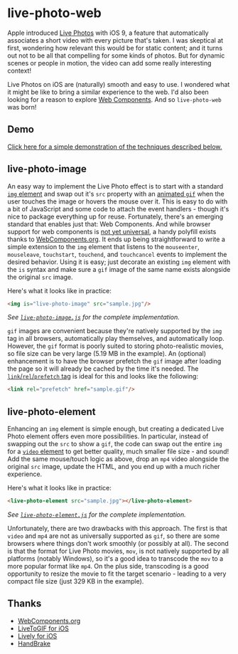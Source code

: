 # live-photo-web

Apple introduced [Live Photos](https://www.apple.com/ios/photos/) with iOS 9, a
feature that automatically associates a short video with every picture that's
taken. I was skeptical at first, wondering how relevant this would be for static
content; and it turns out not to be all that compelling for some kinds of photos.
But for dynamic scenes or people in motion, the video can add some really
interesting context!

Live Photos on iOS are (naturally) smooth and easy to use. I wondered what it
might be like to bring a similar experience to the web. I'd also been looking
for a reason to explore [Web Components](https://en.wikipedia.org/wiki/Web_Components).
And so `live-photo-web` was born!

## Demo

[Click here for a simple demonstration of the techniques described below.](https://dlaa.me/Samples/live-photo-web/)

## live-photo-image

An easy way to implement the Live Photo effect is to start with a standard
[`img` element](https://developer.mozilla.org/en-US/docs/Web/HTML/Element/img)
and swap out it's `src` property with an
[animated `gif`](https://en.wikipedia.org/wiki/GIF#Animated_GIF) when the user
touches the image or hovers the mouse over it. This is easy to do with a bit of
JavaScript and some code to attach the event handlers - though it's nice to
package everything up for reuse. Fortunately, there's an emerging standard that
enables just that: Web Components. And while browser support for web components
is [not yet universal](http://caniuse.com/#feat=custom-elements), a handy
polyfill exists thanks to [WebComponents.org](http://webcomponents.org/). It
ends up being straightforward to write a simple extension to the `img` element
that listens to the `mouseenter`, `mouseleave`, `touchstart`, `touchend`, and
`touchcancel` events to implement the desired behavior. Using it is easy; just
decorate an existing `img` element with the `is` syntax and make sure a `gif`
image of the same name exists alongside the original `src` image.

Here's what it looks like in practice:

```html
<img is="live-photo-image" src="sample.jpg"/>
```

*See [`live-photo-image.js`](live-photo-image.js) for the complete implementation.*

`gif` images are convenient because they're natively supported by the `img` tag
in all browsers, automatically play themselves, and automatically loop. However,
the `gif` format is poorly suited to storing photo-realistic movies, so file
size can be very large (5.19 MB in the example). An (optional) enhancement is
to have the browser prefetch the `gif` image after loading the page so it will
already be cached by the time it's needed. The
[`link`/`rel`/`prefetch` tag](https://developer.mozilla.org/en-US/docs/Web/HTTP/Link_prefetching_FAQ)
is ideal for this and looks like the following:

```html
<link rel="prefetch" href="sample.gif"/>
```

## live-photo-element

Enhancing an `img` element is simple enough, but creating a dedicated Live
Photo element offers even more possibilities. In particular, instead of swapping
out the `src` to show a `gif`, the code can swap out the entire `img` for a
[`video` element](https://developer.mozilla.org/en-US/docs/Web/HTML/Element/video)
to get better quality, much smaller file size - and sound! Add the same
mouse/touch logic as above, drop an `mp4` video alongside the original `src`
image, update the HTML, and you end up with a much richer experience.

Here's what it looks like in practice:

```html
<live-photo-element src="sample.jpg"></live-photo-element>
```

*See [`live-photo-element.js`](live-photo-element.js) for the complete implementation.*

Unfortunately, there are two drawbacks with this approach. The first is that
`video` and `mp4` are not as universally supported as `gif`, so there are some
browsers where things don't work smoothly (or possibly at all). The second
is that the format for Live Photo movies, `mov`, is not natively supported by
all platforms (notably Windows), so it's a good idea to transcode the `mov` to
a more popular format like `mp4`. On the plus side, transcoding is a good
opportunity to resize the movie to fit the target scenario - leading to a very
compact file size (just 329 KB in the example).

## Thanks

- [WebComponents.org](http://webcomponents.org/)
- [LiveToGIF for iOS](https://david-smith.org/blog/2015/11/03/introducing-livetogif/)
- [Lively for iOS](http://lively.tinywhale.net/)
- [HandBrake](https://handbrake.fr/)
